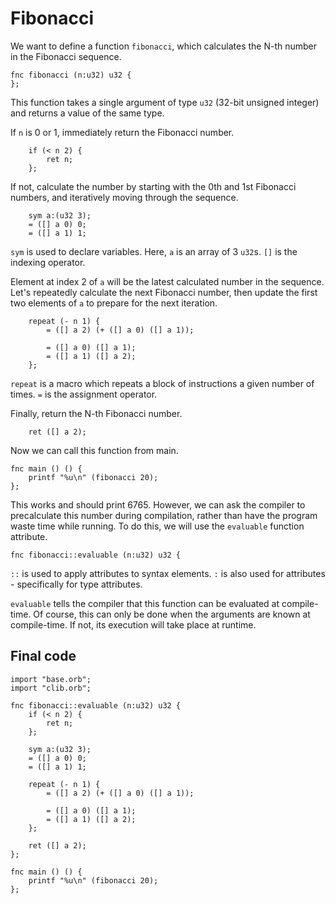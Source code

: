 # Fibonacci

We want to define a function `fibonacci`, which calculates the N-th number in the Fibonacci sequence.

```
fnc fibonacci (n:u32) u32 {
};
```

This function takes a single argument of type `u32` (32-bit unsigned integer) and returns a value of the same type.

If `n` is 0 or 1, immediately return the Fibonacci number.

```
    if (< n 2) {
        ret n;
    };
```

If not, calculate the number by starting with the 0th and 1st Fibonacci numbers, and iteratively moving through the sequence.

```
    sym a:(u32 3);
    = ([] a 0) 0;
    = ([] a 1) 1;
```

`sym` is used to declare variables. Here, `a` is an array of 3 `u32`s. `[]` is the indexing operator.

Element at index 2 of `a` will be the latest calculated number in the sequence. Let's repeatedly calculate the next Fibonacci number, then update the first two elements of `a` to prepare for the next iteration.

```
    repeat (- n 1) {
        = ([] a 2) (+ ([] a 0) ([] a 1));
        
        = ([] a 0) ([] a 1);
        = ([] a 1) ([] a 2);
    };
```

`repeat` is a macro which repeats a block of instructions a given number of times. `=` is the assignment operator.

Finally, return the N-th Fibonacci number.

```
    ret ([] a 2);
```

Now we can call this function from main.

```
fnc main () () {
    printf "%u\n" (fibonacci 20);
};
```

This works and should print 6765. However, we can ask the compiler to precalculate this number during compilation, rather than have the program waste time while running. To do this, we will use the `evaluable` function attribute.

```
fnc fibonacci::evaluable (n:u32) u32 {
```

`::` is used to apply attributes to syntax elements. `:` is also used for attributes - specifically for type attributes.

`evaluable` tells the compiler that this function can be evaluated at compile-time. Of course, this can only be done when the arguments are known at compile-time. If not, its execution will take place at runtime.

## Final code

```
import "base.orb";
import "clib.orb";

fnc fibonacci::evaluable (n:u32) u32 {
    if (< n 2) {
        ret n;
    };

    sym a:(u32 3);
    = ([] a 0) 0;
    = ([] a 1) 1;

    repeat (- n 1) {
        = ([] a 2) (+ ([] a 0) ([] a 1));
        
        = ([] a 0) ([] a 1);
        = ([] a 1) ([] a 2);
    };

    ret ([] a 2);
};

fnc main () () {
    printf "%u\n" (fibonacci 20);
};
```